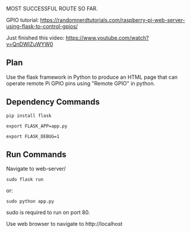 MOST SUCCESSFUL ROUTE SO FAR. 

GPIO tutorial: https://randomnerdtutorials.com/raspberry-pi-web-server-using-flask-to-control-gpios/

Just finished this video: https://www.youtube.com/watch?v=QnDWIZuWYW0

## Plan
Use the flask framework in Python to produce an HTML page that can operate remote Pi GPIO pins using "Remote GPIO" in python.

## Dependency Commands
```
pip install flask

export FLASK_APP=app.py

export FLASK_DEBUG=1
```

## Run Commands
Navigate to web-server/
```
sudo flask run
```
or:
```
sudo python app.py
```
sudo is required to run on port 80.

Use web browser to navigate to http://localhost